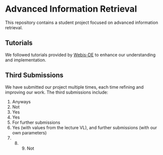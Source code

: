 # Advanced Information Retrieval

This repository contains a student project focused on advanced information retrieval.

## Tutorials

We followed tutorials provided by [Webis-DE](https://github.com/webis-de/ir-pad/tree/public) to enhance our understanding and implementation.

## Third Submissions

We have submitted our project multiple times, each time refining and improving our work. The third submissions include:

1. Anyways
2. Not
3. Yes
4. Yes
5. For further submissions
6. Yes (with values from the lecture VL), and further submissions (with our own parameters)
7. 8. 9. Not